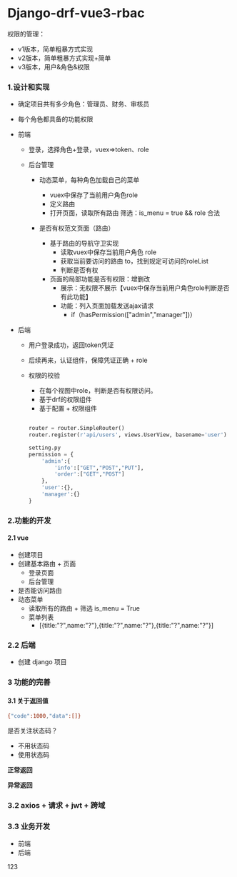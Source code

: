 # Django-drf-vue3-rbac



权限的管理：

- v1版本，简单粗暴方式实现
- v2版本，简单粗暴方式实现+简单
- v3版本，用户&角色&权限



### 1.设计和实现

- 确定项目共有多少角色：管理员、财务、审核员
- 每个角色都具备的功能权限
- 前端

  - 登录，选择角色+登录，vuex=>token、role
  - 后台管理

    - 动态菜单，每种角色加载自己的菜单
      - vuex中保存了当前用户角色role
      - 定义路由
      - 打开页面，读取所有路由 筛选：is_menu = true && role 合法
    - 是否有权范文页面（路由）

      - 基于路由的导航守卫实现
        - 读取vuex中保存当前用户角色 role
        - 获取当前要访问的路由 to，找到规定可访问的roleList
        - 判断是否有权
      - 页面的局部功能是否有权限：增删改
        - 展示：无权限不展示【vuex中保存当前用户角色role判断是否有此功能】
        - 功能：列入页面加载发送ajax请求
          - if（hasPermission(["admin","manager"])）


- 后端

  - 用户登录成功，返回token凭证

  - 后续再来，认证组件，保障凭证正确 + role

  - 权限的校验

    - 在每个视图中role，判断是否有权限访问。
    - 基于drf的权限组件
    - 基于配置 + 权限组件

    ```python
    
    router = router.SimpleRouter()
    router.register(r'api/users', views.UserView, basename='user')
    
    setting.py
    permission = {
        'admin':{
            'info':["GET","POST","PUT"],
            'order':["GET","POST"]
        },
        'user':{},
        'manager':{}
    }
    ```




### 2.功能的开发

#### 2.1 vue

- 创建项目
- 创建基本路由 + 页面
  - 登录页面
  - 后台管理
- 是否能访问路由
- 动态菜单
  - 读取所有的路由 + 筛选 is_menu = True
  - 菜单列表
    - [{title:"?",name:"?"},{title:"?",name:"?"},{title:"?",name:"?"}]

### 2.2 后端

- 创建 django 项目



### 3 功能的完善

#### 3.1 关于返回值

```bash
{"code":1000,"data":[]}
```

是否关注状态码？

- 不用状态码
- 使用状态码

**正常返回**

**异常返回**



### 3.2 axios + 请求 + jwt + 跨域



### 3.3 业务开发

-  前端
- 后端



123

















